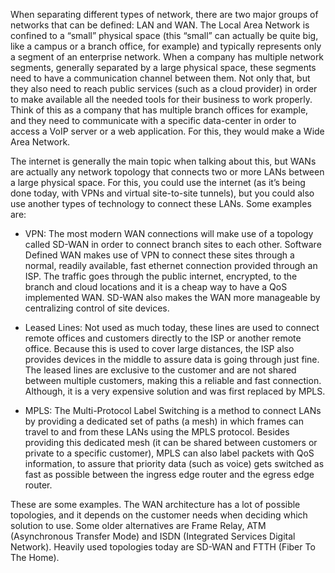 When separating different types of network, there are two major groups of networks that can be defined: LAN and WAN. The Local Area Network is confined to a “small” physical space (this “small” can actually be quite big, like a campus or a branch office, for example) and typically represents only a segment of an enterprise network. When a company has multiple network segments, generally separated by a large physical space, these segments need to have a communication channel between them. Not only that, but they also need to reach public services (such as a cloud provider) in order to make available all the needed tools for their business to work properly. Think of this as a company that has multiple branch offices for example, and they need to communicate with a specific data-center in order to access a VoIP server or a web application. For this, they would make a Wide Area Network.

The internet is generally the main topic when talking about this, but WANs are actually any network topology that connects two or more LANs between a large physical space. For this, you could use the internet (as it’s being done today, with VPNs and virtual site-to-site tunnels), but you could also use another types of technology to connect these LANs. Some examples are:

- VPN: The most modern WAN connections will make use of a topology called SD-WAN in order to connect branch sites to each other. Software Defined WAN makes use of VPN to connect these sites through a normal, readily available, fast ethernet connection provided through an ISP. The traffic goes through the public internet, encrypted, to the branch and cloud locations and it is a cheap way to have a QoS implemented WAN. SD-WAN also makes the WAN more manageable by centralizing control of site devices.
    
- Leased Lines: Not used as much today, these lines are used to connect remote offices and customers directly to the ISP or another remote office. Because this is used to cover large distances, the ISP also provides devices in the middle to assure data is going through just fine. The leased lines are exclusive to the customer and are not shared between multiple customers, making this a reliable and fast connection. Although, it is a very expensive solution and was first replaced by MPLS.
    
- MPLS: The Multi-Protocol Label Switching is a method to connect LANs by providing a dedicated set of paths (a mesh) in which frames can travel to and from these LANs using the MPLS protocol. Besides providing this dedicated mesh (it can be shared between customers or private to a specific customer), MPLS can also label packets with QoS information, to assure that priority data (such as voice) gets switched as fast as possible between the ingress edge router and the egress edge router.
    

These are some examples. The WAN architecture has a lot of possible topologies, and it depends on the customer needs when deciding which solution to use. Some older alternatives are Frame Relay, ATM (Asynchronous Transfer Mode) and ISDN (Integrated Services Digital Network). Heavily used topologies today are SD-WAN and FTTH (Fiber To The Home).
